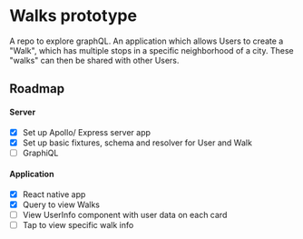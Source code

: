 # Walks prototype
A repo to explore graphQL. An application which allows Users to create a "Walk", which has multiple stops in a specific neighborhood of a city. These "walks" can then be shared with other Users.

## Roadmap
#### Server
- [X] Set up Apollo/ Express server app
- [X] Set up basic fixtures, schema and resolver for User and Walk
- [ ] GraphiQL

#### Application
- [X] React native app
- [X] Query to view Walks
- [ ] View UserInfo component with user data on each card
- [ ] Tap to view specific walk info